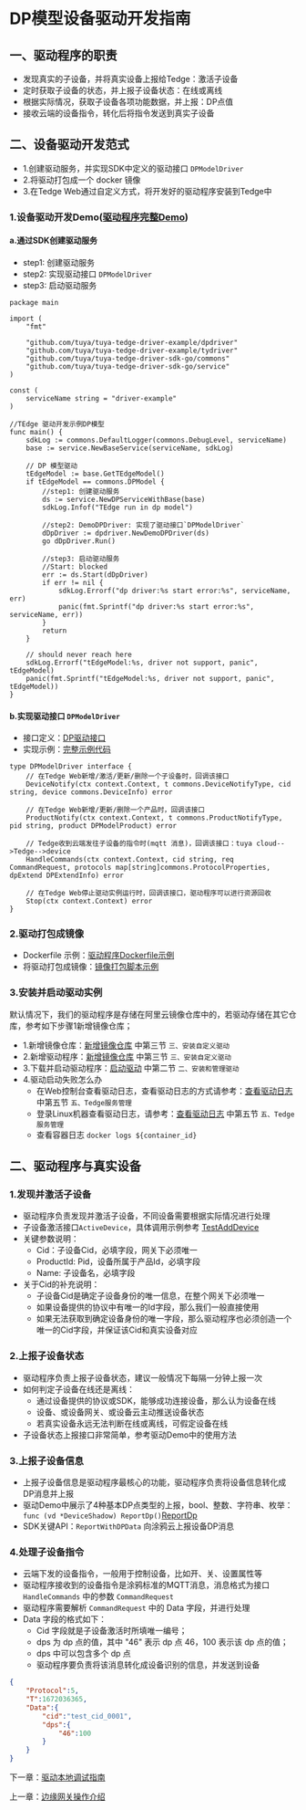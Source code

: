 # DP模型设备驱动开发指南

## 一、驱动程序的职责
- 发现真实的子设备，并将真实设备上报给Tedge：激活子设备
- 定时获取子设备的状态，并上报子设备状态：在线或离线
- 根据实际情况，获取子设备各项功能数据，并上报：DP点值
- 接收云端的设备指令，转化后将指令发送到真实子设备

## 二、设备驱动开发范式
- 1.创建驱动服务，并实现SDK中定义的驱动接口 `DPModelDriver`
- 2.将驱动打包成一个 docker 镜像
- 3.在Tedge Web通过自定义方式，将开发好的驱动程序安装到Tedge中

### 1.设备驱动开发Demo([驱动程序完整Demo](https://github.com/tuya/tuya-tedge-driver-example))
#### a.通过SDK创建驱动服务
- step1: 创建驱动服务
- step2: 实现驱动接口 `DPModelDriver`
- step3: 启动驱动服务

```golang
package main

import (
	"fmt"

	"github.com/tuya/tuya-tedge-driver-example/dpdriver"
	"github.com/tuya/tuya-tedge-driver-example/tydriver"
	"github.com/tuya/tuya-tedge-driver-sdk-go/commons"
	"github.com/tuya/tuya-tedge-driver-sdk-go/service"
)

const (
	serviceName string = "driver-example"
)

//TEdge 驱动开发示例DP模型
func main() {
	sdkLog := commons.DefaultLogger(commons.DebugLevel, serviceName)
	base := service.NewBaseService(serviceName, sdkLog)

	// DP 模型驱动
	tEdgeModel := base.GetTEdgeModel()
	if tEdgeModel == commons.DPModel {
		//step1: 创建驱动服务
		ds := service.NewDPServiceWithBase(base)
		sdkLog.Infof("TEdge run in dp model")

		//step2: DemoDPDriver: 实现了驱动接口`DPModelDriver`
		dDpDriver := dpdriver.NewDemoDPDriver(ds)
		go dDpDriver.Run()

		//step3: 启动驱动服务
		//Start: blocked
		err := ds.Start(dDpDriver)
		if err != nil {
			sdkLog.Errorf("dp driver:%s start error:%s", serviceName, err)
			panic(fmt.Sprintf("dp driver:%s start error:%s", serviceName, err))
		}
		return
	}

	// should never reach here
	sdkLog.Errorf("tEdgeModel:%s, driver not support, panic", tEdgeModel)
	panic(fmt.Sprintf("tEdgeModel:%s, driver not support, panic", tEdgeModel))
}
```

#### b.实现驱动接口 `DPModelDriver`
- 接口定义：[DP驱动接口](https://github.com/tuya/tuya-tedge-driver-sdk-go/blob/main/dpmodel/interface.go)
- 实现示例：[完整示例代码](https://github.com/tuya/tuya-tedge-driver-example/tree/main/dpdriver)

```golang
type DPModelDriver interface {
	// 在Tedge Web新增/激活/更新/删除一个子设备时，回调该接口
	DeviceNotify(ctx context.Context, t commons.DeviceNotifyType, cid string, device commons.DeviceInfo) error

	// 在Tedge Web新增/更新/删除一个产品时，回调该接口
	ProductNotify(ctx context.Context, t commons.ProductNotifyType, pid string, product DPModelProduct) error

	// Tedge收到云端发往子设备的指令时(mqtt 消息)，回调该接口：tuya cloud-->Tedge-->device
	HandleCommands(ctx context.Context, cid string, req CommandRequest, protocols map[string]commons.ProtocolProperties, dpExtend DPExtendInfo) error
    
    // 在Tedge Web停止驱动实例运行时，回调该接口，驱动程序可以进行资源回收
	Stop(ctx context.Context) error
}
```

### 2.驱动打包成镜像
- Dockerfile 示例：[驱动程序Dockerfile示例](https://github.com/tuya/tuya-tedge-driver-example/blob/main/Dockerfile)
- 将驱动打包成镜像：[镜像打包脚本示例](https://github.com/tuya/tuya-tedge-driver-example/blob/main/script/dockerbuild.sh)

### 3.安装并启动驱动实例
默认情况下，我们的驱动程序是存储在阿里云镜像仓库中的，若驱动存储在其它仓库，参考如下步骤1新增镜像仓库；
- 1.新增镜像仓库：[新增镜像仓库](../tedgeweb.md) 中第三节 `三、安装自定义驱动`
- 2.新增驱动程序：[新增镜像仓库](../tedgeweb.md) 中第三节 `三、安装自定义驱动`
- 3.下载并启动驱动程序：[启动驱动](../tedgeweb.md) 中第二节 `二、安装和管理驱动`
- 4.驱动启动失败怎么办
    - 在Web控制台查看驱动日志，查看驱动日志的方式请参考：[查看驱动日志](../tedgeweb.md) 中第五节 `五、Tedge服务管理`
    - 登录Linux机器查看驱动日志，请参考：[查看驱动日志](./driverdebug.md) 中第五节 `五、Tedge服务管理`
    - 查看容器日志 `docker logs ${container_id}`

## 二、驱动程序与真实设备
### 1.发现并激活子设备
- 驱动程序负责发现并激活子设备，不同设备需要根据实际情况进行处理
- 子设备激活接口`ActiveDevice`，具体调用示例参考 [TestAddDevice](https://github.com/tuya/tuya-tedge-driver-example/blob/main/dpdriver/driverTest.go)
- 关键参数说明：
    - Cid：子设备Cid，必填字段，网关下必须唯一
	- ProductId: Pid，设备所属于产品Id，必填字段
	- Name: 子设备名，必填字段
- 关于Cid的补充说明：
    - 子设备Cid是确定子设备身份的唯一信息，在整个网关下必须唯一
    - 如果设备提供的协议中有唯一的Id字段，那么我们一般直接使用
    - 如果无法获取到确定设备身份的唯一字段，那么驱动程序也必须创造一个唯一的Cid字段，并保证该Cid和真实设备对应

### 2.上报子设备状态
- 驱动程序负责上报子设备状态，建议一般情况下每隔一分钟上报一次
- 如何判定子设备在线还是离线：
    - 通过设备提供的协议或SDK，能够成功连接设备，那么认为设备在线
    - 设备、或设备网关、或设备云主动推送设备状态
    - 若真实设备永远无法判断在线或离线，可假定设备在线
- 子设备状态上报接口非常简单，参考驱动Demo中的使用方法

### 3.上报子设备信息
- 上报子设备信息是驱动程序最核心的功能，驱动程序负责将设备信息转化成DP消息并上报
- 驱动Demo中展示了4种基本DP点类型的上报，bool、整数、字符串、枚举：`func (vd *DeviceShadow) ReportDp()`[ReportDp](https://github.com/tuya/tuya-tedge-driver-example/blob/main/dpdriver/device.go)
- SDK关键API：`ReportWithDPData` 向涂鸦云上报设备DP消息

### 4.处理子设备指令
- 云端下发的设备指令，一般用于控制设备，比如开、关、设置属性等
- 驱动程序接收到的设备指令是涂鸦标准的MQTT消息，消息格式为接口 `HandleCommands` 中的参数 `CommandRequest`
- 驱动程序需要解析 `CommandRequest` 中的 Data 字段，并进行处理
- Data 字段的格式如下：
    - Cid 字段就是子设备激活时所填唯一编号；
    - dps 为 dp 点的值，其中 "46" 表示 dp 点 46，100 表示该 dp 点的值；
    - dps 中可以包含多个 dp 点
    - 驱动程序要负责将该消息转化成设备识别的信息，并发送到设备
```json
{
    "Protocol":5,
    "T":1672036365,
    "Data":{
        "cid":"test_cid_0001",
        "dps":{
            "46":100
        }
    }
}
```

下一章：[驱动本地调试指南](./driverdebug.md)

上一章：[边缘网关操作介绍](../tedgeweb.md)
